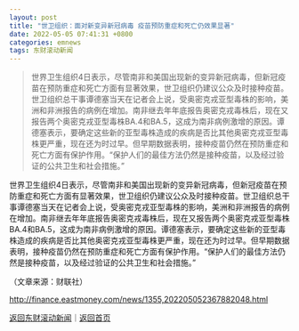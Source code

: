 ```yaml
---
layout: post
title: "世卫组织：面对新变异新冠病毒 疫苗预防重症和死亡仍效果显著"
date: 2022-05-05 07:41:31 +0800
categories: emnews
tags: 东财滚动新闻
---
```

> 世界卫生组织4日表示，尽管南非和美国出现新的变异新冠病毒，但新冠疫苗在预防重症和死亡方面有显著效果，世卫组织仍建议公众及时接种疫苗。世卫组织总干事谭德塞当天在记者会上说，受奥密克戎亚型毒株的影响，美洲和非洲报告的病例在增加。南非继去年年底报告奥密克戎毒株后，现在又报告两个奥密克戎亚型毒株BA.4和BA.5，这成为南非病例激增的原因。谭德塞表示，要确定这些新的亚型毒株造成的疾病是否比其他奥密克戎亚型毒株更严重，现在还为时过早。但早期数据表明，接种疫苗仍然在预防重症和死亡方面有保护作用。“保护人们的最佳方法仍然是接种疫苗，以及经过验证的公共卫生和社会措施。”

<p>世界卫生组织4日表示，尽管南非和美国出现新的变异新冠病毒，但新冠疫苗在预防重症和死亡方面有显著效果，世卫组织仍建议公众及时接种疫苗。世卫组织总干事谭德塞当天在记者会上说，受奥密克戎亚型毒株的影响，美洲和非洲报告的病例在增加。南非继去年年底报告奥密克戎毒株后，现在又报告两个奥密克戎亚型毒株BA.4和BA.5，这成为南非病例激增的原因。谭德塞表示，要确定这些新的亚型毒株造成的疾病是否比其他奥密克戎亚型毒株更严重，现在还为时过早。但早期数据表明，接种疫苗仍然在预防重症和死亡方面有保护作用。“保护人们的最佳方法仍然是接种疫苗，以及经过验证的公共卫生和社会措施。”</p><p class="em_media">（文章来源：财联社）</p>

<http://finance.eastmoney.com/news/1355,202205052367882048.html>

[返回东财滚动新闻](//finews.withounder.com/emnews/)｜[返回首页](//finews.withounder.com/)